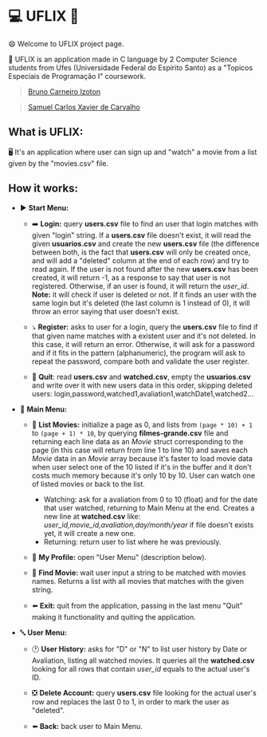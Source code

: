 # :computer: UFLIX :cinema:

:smile: Welcome to UFLIX project page.

:rocket: UFLIX is an application made in C language by 2 Computer Science students from Ufes (Universidade Federal do Espírito Santo) as a "Topicos Especiais de Programação I" coursework.

> [Bruno Carneiro Izoton](https://github.com/brunoizoton2001)

> [Samuel Carlos Xavier de Carvalho](https://github.com/SamuelCarlos)

## What is UFLIX:

:desktop_computer: It's an application where user can sign up and "watch" a movie from a list given by the "movies.csv" file.

## How it works:

- :arrow_forward: **Start Menu:**

  - :arrow_right: **Login:** query **users.csv** file to find an user that login matches with given "login" string. If a **users.csv** file doesn't exist, it will read the given **usuarios.csv** and create the new **users.csv** file (the difference between both, is the fact that **users.csv** will only be created once, and will add a "deleted" column at the end of each row) and try to read again. If the user is not found after the new **users.csv** has been created, it will return -1, as a response to say that user is not registered. Otherwise, if an user is found, it will return the _user_id_.
    **Note:** it will check if user is deleted or not. If it finds an user with the same login but it's deleted (the last column is 1 instead of 0), it will throw an error saying that user doesn't exist.

  - :arrow_heading_down: **Register:** asks to user for a login, query the **users.csv** file to find if that given name matches with a existent user and it's not deleted. In this case, it will return an error. Otherwise, it will ask for a password and if it fits in the pattern (alphanumeric), the program will ask to repeat the password, compare both and validate the user register.

  - :door: **Quit**: read **users.csv** and **watched.csv**, empty the **usuarios.csv** and write over it with new users data in this order, skipping deleted users:
    login,password,watched1,avaliation1,watchDate1,watched2...

- :abcd: **Main Menu:**

  - :page_facing_up: **List Movies:** initialize a page as 0, and lists from `(page * 10) + 1` to `(page + 1) * 10`, by querying **filmes-grande.csv** file and returning each line data as an _Movie_ struct corresponding to the page (in this case will return from line 1 to line 10) and saves each _Movie_ data in an _Movie_ array because it's faster to load movie data when user select one of the 10 listed if it's in the buffer and it don't costs much memory because it's only 10 by 10.
    User can watch one of listed movies or back to the list.
    * Watching: ask for a avaliation from 0 to 10 (float) and for the date that user watched, returning to Main Menu at the end.
    Creates a new line at **watched.csv** like:
    *user_id,movie_id,avaliation,day/month/year*
    if file doesn't exists yet, it will create a new one.
    * Returning: return user to list where he was previously.

  - :bust_in_silhouette: **My Profile:** open "User Menu" (description below).

  - :mag_right: **Find Movie:** wait user input a string to be matched with movies names. Returns a list with all movies that matches with the given string.

  - :arrow_left: **Exit:** quit from the application, passing in the last menu "Quit" making it functionality and quiting the application.

- :abc: **User Menu:**

  - :clock1: **User History:** asks for "D" or "N" to list user history by Date or Avaliation, listing all watched movies. It queries all the **watched.csv** looking for all rows that contain _user_id_ equals to the actual user's ID.

  - :negative_squared_cross_mark: **Delete Account:** query **users.csv** file looking for the actual user's row and replaces the last 0 to 1, in order to mark the user as "deleted".

  - :arrow_left: **Back:** back user to Main Menu.
